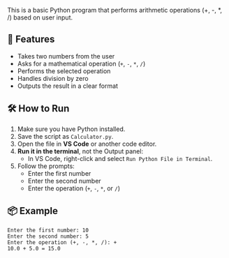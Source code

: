 

This is a basic Python program that performs arithmetic operations (+, -, *, /) based on user input.

## 🚀 Features

- Takes two numbers from the user
- Asks for a mathematical operation (`+`, `-`, `*`, `/`)
- Performs the selected operation
- Handles division by zero
- Outputs the result in a clear format

## 🛠 How to Run

1. Make sure you have Python installed.
2. Save the script as `Calculator.py`.
3. Open the file in **VS Code** or another code editor.
4. **Run it in the terminal**, not the Output panel:
   - In VS Code, right-click and select `Run Python File in Terminal`.
5. Follow the prompts:
   - Enter the first number
   - Enter the second number
   - Enter the operation (`+`, `-`, `*`, or `/`)

## 📦 Example

```text
Enter the first number: 10
Enter the second number: 5
Enter the operation (+, -, *, /): +
10.0 + 5.0 = 15.0
